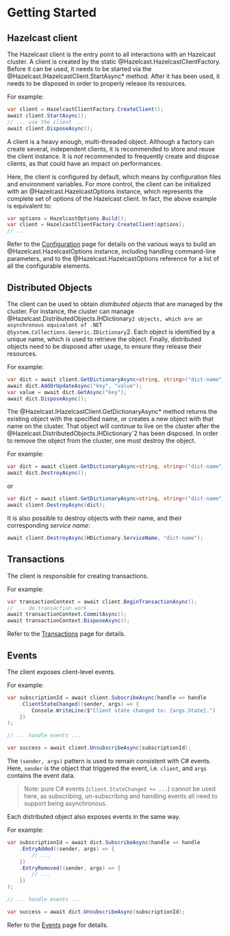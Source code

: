 # Getting Started

## Hazelcast client

The Hazelcast client is the entry point to all interactions with an Hazelcast cluster. A client is created by the static @Hazelcast.HazelcastClientFactory. Before it can be used, it needs to be started via the @Hazelcast.IHazelcastClient.StartAsync* method. After it has been used, it needs to be disposed in order to properly release its resources.

For example:

```csharp
var client = HazelcastClientFactory.CreateClient();
await client.StartAsync();
// ... use the client ...
await client.DisposeAsync();
```

A client is a heavy enough, multi-threaded object. Although a factory can create several, independent clients, it is recommended to store and reuse the client instance. It is *not* recommended to frequently create and dispose clients, as that could have an impact on performances.

Here, the client is configured by default, which means by configuration files and environment variables. For more control, the client can be initialized with an @Hazelcast.HazelcastOptions instance, which represents the complete set of options of the Hazelcast
client. In fact, the above example is equivalent to:

```csharp
var options = HazelcastOptions.Build();
var client = HazelcastClientFactory.CreateClient(options);
// ...
```


Refer to the [Configuration](configuration.md) page for details on the various ways to build an @Hazelcast.HazelcastOptions instance, including handling command-line parameters, and to the @Hazelcast.HazelcastOptions reference for a list of all the configurable elements.

## Distributed Objects

The client can be used to obtain *distributed objects* that are managed by the cluster. For instance, the cluster can manage @Hazelcast.DistributedObjects.IHDictionary`2 objects, which are an asynchronous equivalent of .NET @System.Collections.Generic.IDictionary`2. Each object is identified by a unique name, which is used to retrieve the object. Finally, distributed objects need to be disposed after usage, to ensure they release their resources.

For example:

```csharp
var dict = await client.GetDictionaryAsync<string, string>("dict-name");
await dict.AddOrUpdateAsync("key", "value");
var value = await dict.GetAsync("key");
await dict.DisposeAsync();
```

The @Hazelcast.IHazelcastClient.GetDictionaryAsync* method returns the existing object with the specified name, or creates a new object with that name on the cluster. That object will continue to live on the cluster after the @Hazelcast.DistributedObjects.IHDictionary`2 has been disposed. In order to remove the object from the cluster, one must destroy the object.

For example:

```csharp
var dict = await client.GetDictionaryAsync<string, string>("dict-name");
await dict.DestroyAsync();
```

or 

```csharp
var dict = await client.GetDictionaryAsync<string, string>("dict-name");
await client.DestroyAsync(dict);
```

It is also possible to destroy objects with their name, and their corresponding *service name*:

```csharp
await client.DestroyAsync(HDictionary.ServiceName, "dict-name");
```

## Transactions

The client is responsible for creating transactions.

For example:

```csharp
var transactionContext = await client.BeginTransactionAsync();
// ... do transaction work ...
await transactionContext.CommitAsync();
await transactionContext.DisposeAsync();
```

Refer to the [Transactions](transactions.md) page for details.

## Events

The client exposes client-level events.

For example:

```csharp
var subscriptionId = await client.SubscribeAsync(handle => handle
    .ClientStateChanged((sender, args) => {
        Console.WriteLine($"Client state changed to: {args.State}.")
    })
);

// ... handle events ...

var success = await client.UnsubscribeAsync(subscriptionId);
```

The `(sender, args)` pattern is used to remain consistent with C# events. Here, `sender` is the object that triggered the event, i.e. `client`, and `args` contains the event data.

> Note: pure C# events (`client.StateChanged += ...`) cannot be used here, as subscribing, un-subscribing and handling events all need to support being asynchronous.

Each distributed object also exposes events in the same way.

For example:

```csharp
var subscriptionId = await dict.SubscribeAsync(handle => handle
    .EntryAdded((sender, args) => {
        // ...
    })
    .EntryRemoved((sender, args) => {
        // ...
    })
);

// ... handle events ...

var success = await dict.UnsubscribeAsync(subscriptionId);
```

Refer to the [Events](events.md) page for details.